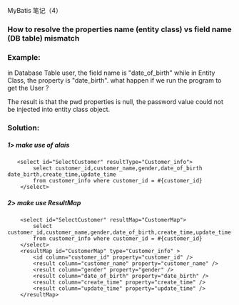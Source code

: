 MyBatis 笔记（4）

### How to resolve the properties name (entity class) vs field name (DB table) mismatch


### Example:

in Database Table user,  the field name is "date_of_birth" while in Entity Class,  the property is "date_birth".  what happen if we run the program to get the User ?

The result is that the pwd properties is null, the password value could not be injected into entity class object.


### Solution:


##### 1> make use of alais


```
   <select id="SelectCustomer" resultType="Customer_info">
        select customer_id,customer_name,gender,date_of_birth date_birth,create_time,update_time
        from customer_info where customer_id = #{customer_id}
    </select>
```


##### 2> make use ResultMap


```
    <select id="SelectCustomer" resultMap="CustomerMap">
        select customer_id,customer_name,gender,date_of_birth,create_time,update_time
        from customer_info where customer_id = #{customer_id}
    </select>
    <resultMap id="CustomerMap" type="Customer_info" >
        <id column="customer_id" property="customer_id" />
        <result column="customer_name" property="customer_name" />
        <result column="gender" property="gender" />
        <result column="date_of_birth" property="date_birth" />
        <result column="create_time" property="create_time" />
        <result column="update_time" property="update_time" />
    </resultMap>
```






